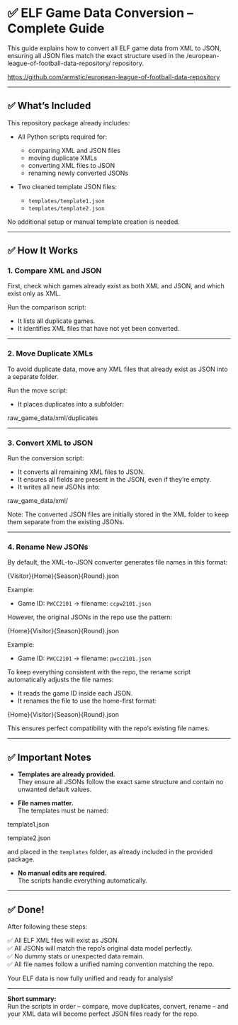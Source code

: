 # ✅ ELF Game Data Conversion – Complete Guide

This guide explains how to convert all ELF game data from XML to JSON, ensuring all JSON files match the exact structure used in the /european-league-of-football-data-repository/ repository.

https://github.com/armstjc/european-league-of-football-data-repository

---

## ✅ What’s Included

This repository package already includes:

- All Python scripts required for:
  - comparing XML and JSON files
  - moving duplicate XMLs
  - converting XML files to JSON
  - renaming newly converted JSONs

- Two cleaned template JSON files:
  - `templates/template1.json`
  - `templates/template2.json`

No additional setup or manual template creation is needed.

---

## ✅ How It Works

### 1. Compare XML and JSON

First, check which games already exist as both XML and JSON, and which exist only as XML.

Run the comparison script:

- It lists all duplicate games.
- It identifies XML files that have not yet been converted.

---

### 2. Move Duplicate XMLs

To avoid duplicate data, move any XML files that already exist as JSON into a separate folder.

Run the move script:

- It places duplicates into a subfolder:

raw_game_data/xml/duplicates


---

### 3. Convert XML to JSON

Run the conversion script:

- It converts all remaining XML files to JSON.
- It ensures all fields are present in the JSON, even if they’re empty.
- It writes all new JSONs into:

raw_game_data/xml/


Note: The converted JSON files are initially stored in the XML folder to keep them separate from the existing JSONs.

---

### 4. Rename New JSONs

By default, the XML-to-JSON converter generates file names in this format:

{Visitor}{Home}{Season}{Round}.json

Example:
- Game ID: `PWCC2101` → filename: `ccpw2101.json`

However, the original JSONs in the repo use the pattern:

{Home}{Visitor}{Season}{Round}.json

Example:
- Game ID: `PWCC2101` → filename: `pwcc2101.json`

To keep everything consistent with the repo, the rename script automatically adjusts the file names:

- It reads the game ID inside each JSON.
- It renames the file to use the home-first format:

{Home}{Visitor}{Season}{Round}.json

This ensures perfect compatibility with the repo’s existing file names.

---

## ✅ Important Notes

- **Templates are already provided.**  
They ensure all JSONs follow the exact same structure and contain no unwanted default values.

- **File names matter.**  
The templates must be named:

template1.json

template2.json

and placed in the `templates` folder, as already included in the provided package.

- **No manual edits are required.**  
The scripts handle everything automatically.

---

## ✅ Done!

After following these steps:

✅ All ELF XML files will exist as JSON.  
✅ All JSONs will match the repo’s original data model perfectly.  
✅ No dummy stats or unexpected data remain.  
✅ All file names follow a unified naming convention matching the repo.

Your ELF data is now fully unified and ready for analysis!

---

**Short summary:**  
Run the scripts in order – compare, move duplicates, convert, rename – and your XML data will become perfect JSON files ready for the repo.

